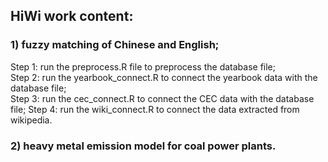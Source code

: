 ## HiWi work content:

### 1) fuzzy matching of Chinese and English;
Step 1: run the preprocess.R file to preprocess the database file;  
Step 2: run the yearbook_connect.R to connect the yearbook data with the database file;  
Step 3: run the cec_connect.R to connect the CEC data with the database file;
Step 4: run the wiki_connect.R to connect the data extracted from wikipedia. 


### 2) heavy metal emission model for coal power plants.
